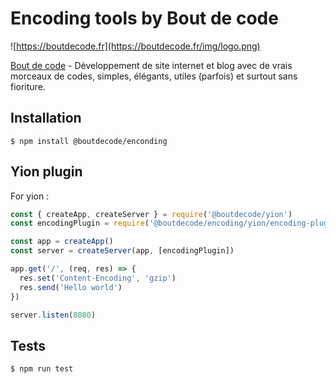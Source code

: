 # Encoding tools by Bout de code

![https://boutdecode.fr](https://boutdecode.fr/img/logo.png)

[Bout de code](https://boutdecode.fr) - Développement de site internet et blog avec de vrais morceaux de codes, simples, élégants, utiles (parfois) et surtout sans fioriture.

## Installation

```shell
$ npm install @boutdecode/enconding
```

## Yion plugin

For yion : 

```javascript
const { createApp, createServer } = require('@boutdecode/yion')
const encodingPlugin = require('@boutdecode/encoding/yion/encoding-plugin')

const app = createApp()
const server = createServer(app, [encodingPlugin])

app.get('/', (req, res) => {
  res.set('Content-Encoding', 'gzip')
  res.send('Hello world')
})

server.listen(8080)
```

## Tests

```shell
$ npm run test
```
